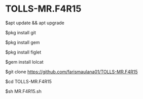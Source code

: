 # TOLLS-MR.F4R15

$apt update && apt upgrade

$pkg install git

$pkg install gem

$pkg install figlet

$gem install lolcat

$git clone https://github.com/farismaulana01/TOLLS-MR.F4R15

$cd TOLLS-MR.F4R15

$sh MR.F4R15.sh


